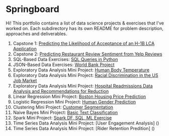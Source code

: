 # Springboard

Hi! This portfolio contains a list of data science projects & exercises that I've worked on.
Each subdirectory has its own README for problem description, approaches and deliverables.

1. Capstone 1: [Predicting the Likelihood of Acceptance of an H-1B LCA Application](https://github.com/sopaturi/Springboard/tree/master/Capstone%20%231:%20H1B%20Outcomes)
2. Capstone 2: [Predicting Restaurant Review Sentiment from Yelp Reviews](https://github.com/sopaturi/Springboard/tree/master/Capstone%20%232:%20Yelp%20Ratings)
3. SQL-Based Data Exercises: [SQL Queries in Python](https://github.com/sopaturi/Springboard/tree/master/SQL)
4. JSON-Based Data Exercises: [World Bank Project](https://github.com/sopaturi/Springboard/tree/master/JSON%20Based%20Data%20Exercise)
5. Exploratory Data Analysis Mini Project: [Human Body Temperature]()
6. Exploratory Data Analysis Mini Project: [Racial Discrimination in the US Job Market]()
7. Exploratory Data Analysis Mini Project: [Hospital Readmissions Data Analysis and Recommendations for Reduction]()
8. Linear Regression Mini Project: [Boston Housing Price Prediction]()
9. Logistic Regression Mini Project: [Human Gender Prediction]()
10. Clustering Mini Project: [Customer Segmentation]()
11. Naive Bayes Mini Project: [Basic Text Classification]()
12. Spark Mini Project: [Spark DF, SQL, ML Exercise]()
13. Time Series Data Analysis Mini Project: [User Engagement Analysis] ()
14. Time Series Data Analysis Mini Project: [Rider Retention Predition] ()
